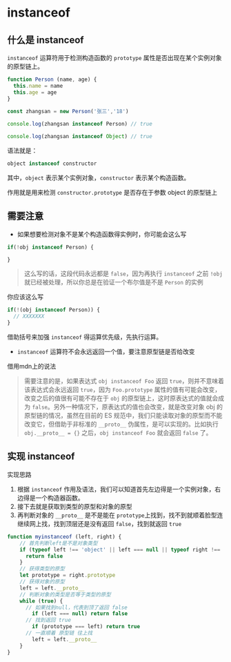 # instanceof

## 什么是 instanceof

`instanceof` 运算符用于检测构造函数的 `prototype` 属性是否出现在某个实例对象的原型链上。

```js
function Person (name, age) {
  this.name = name
  this.age = age
}

const zhangsan = new Person('张三','18')
 
console.log(zhangsan instanceof Person) // true

console.log(zhangsan instanceof Object) // true

```

语法就是： 

```js
object instanceof constructor
```

其中，`object` 表示某个实例对象，`constructor` 表示某个构造函数。

作用就是用来检测 `constructor.prototype` 是否存在于参数 object 的原型链上

## 需要注意

- 如果想要检测对象不是某个构造函数得实例时，你可能会这么写

```js
if(!obj instanceof Person) {

}
```

> 这么写的话，这段代码永远都是 `false`，因为再执行 `instanceof` 之前 `!obj` 就已经被处理，所以你总是在验证一个布尔值是不是 `Person` 的实例

你应该这么写

```js
if(!(obj instanceof Person)) {
  // XXXXXXX
}
```

借助括号来加强 `instanceof` 得运算优先级，先执行运算。

- `instanceof` 运算符不会永远返回一个值，要注意原型链是否给改变

借用mdn上的说法

> 需要注意的是，如果表达式 `obj instanceof Foo` 返回 `true`，则并不意味着该表达式会永远返回 `true`，因为 `Foo.prototype` 属性的值有可能会改变，改变之后的值很有可能不存在于 `obj` 的原型链上，这时原表达式的值就会成为 `false`。另外一种情况下，原表达式的值也会改变，就是改变对象 obj 的原型链的情况，虽然在目前的 ES 规范中，我们只能读取对象的原型而不能改变它，但借助于非标准的 `__proto__` 伪属性，是可以实现的。比如执行 `obj.__proto__ = {}` 之后，`obj instanceof Foo` 就会返回 `false` 了。

## 实现 instanceof

实现思路
1. 根据 `instanceof` 作用及语法，我们可以知道首先左边得是一个实例对象，右边得是一个构造器函数。
2. 接下去就是获取到类型的原型和对象的原型
3. 再判断对象的 `__proto__` 是不是能在 `prototype`上找到，找不到就顺着脸型连继续网上找，找到顶层还是没有返回 `false`，找到就返回 `true`

```js
function myinstanceof (left, right) {
    // 首先判断left是不是对象类型
    if (typeof left !== 'object' || left === null || typeof right !== 'function') {
      return false
    }
    // 获得类型的原型
    let prototype = right.prototype
    // 获得对象的原型
    left = left.__proto__
    // 判断对象的类型是否等于类型的原型
    while (true) {
      // 如果找到null，代表到顶了返回 false
    	if (left === null) return false
      // 找到返回 true
    	if (prototype === left) return true
      // 一直顺着 原型链 往上找
    	left = left.__proto__
    }
}
```